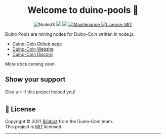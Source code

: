 <h1 align="center">Welcome to duino-pools 👋</h1>
<p align ="center">
    <img alt="NodeJS" src="https://img.shields.io/badge/node.js%20-%2343853D.svg?logo=node.js&logoColor=white"/>
    <img src="https://img.shields.io/badge/npm-%3E%3D1.3.7-blue.svg" />
    <img src="https://img.shields.io/badge/node-%3E%3D12.0.0-blue.svg" />
    <a href="https://github.com/Bilaboz/duino-stats/graphs/commit-activity" >
        <img alt="Maintenance" src="https://img.shields.io/badge/Maintained%3F-yes-green.svg" />
    </a>
    <a href="https://github.com/Bilaboz/duino-stats/blob/main/LICENSE" target="_blank">
        <img alt="License: MIT" src="https://img.shields.io/github/license/Bilaboz/duino-stats" />
    </a>
</p>

Duino Pools are mining nodes for Duino-Coin written in node.js.

  * [Duino-Coin Github page](https://github.com/revoxhere/duino-coin)
  * [Duino-Coin Website](https://duinocoin.com) 
  * [Duino-Coin Discord](https://discord.gg/k48Ht5y) 
  
More docs coming soon.

## Show your support

Give a ⭐️ if this project helped you!

## 📝 License

Copyright © 2021 [Bilaboz](https://github.com/Bilaboz) from the Duino-Coin team.<br />
This project is [MIT](https://github.com/Bilaboz/duino-stats/blob/main/LICENSE) licensed.

***

